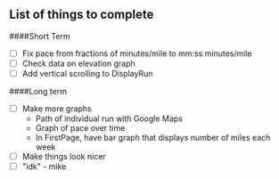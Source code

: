 ## List of things to complete 
####Short Term
- [ ] Fix pace from fractions of minutes/mile to mm:ss minutes/mile
- [ ] Check data on elevation graph 
- [ ] Add vertical scrolling to DisplayRun

####Long term
- [ ] Make more graphs 
  - Path of individual run with Google Maps
  - Graph of pace over time 
  - In FirstPage, have bar graph that displays number of miles each week 
- [ ] Make things look nicer 
- [ ] "idk" - mike
